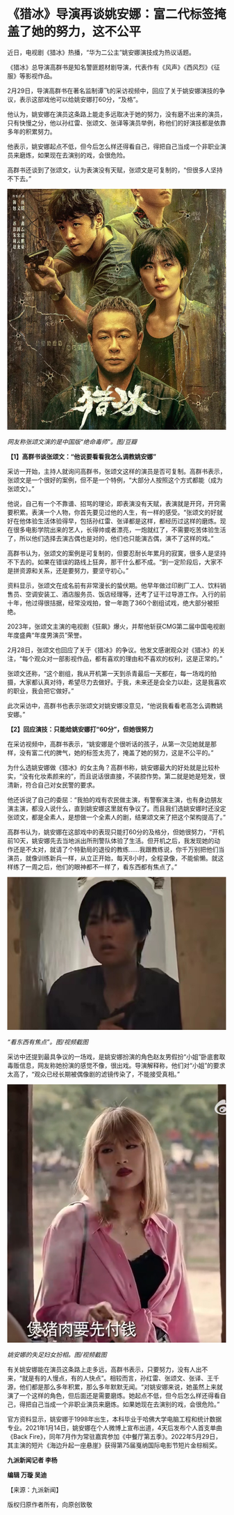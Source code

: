 # 《猎冰》导演再谈姚安娜：富二代标签掩盖了她的努力，这不公平

近日，电视剧《猎冰》热播，“华为二公主”姚安娜演技成为热议话题。

《猎冰》总导演高群书是知名警匪题材剧导演，代表作有《风声》《西风烈》《征服》等影视作品。

2月29日，导演高群书在著名监制谭飞的采访视频中，回应了关于姚安娜演技的争议，表示这部戏他可以给姚安娜打60分，“及格”。

他认为，姚安娜在演员这条路上能走多远取决于她的努力，没有磨不出来的演员，只有快慢之分，他以孙红雷、张颂文、张译等演员举例，称他们的好演技都是依靠多年的积累努力。

他表示，姚安娜起点不低，但今后怎么样还得看自己，得把自己当成一个非职业演员来磨炼，如果现在去演别的戏，会很危险。

高群书还谈到了张颂文，认为表演没有天赋，张颂文是可复制的，“但很多人坚持不下去。”

![006413dee9f4debea3c035520a92efcc.jpg](https://raw.githubusercontent.com/qqhsx/qqnews_image/main/2024/03/01/《猎冰》导演再谈姚安娜：富二代标签掩盖了她的努力，这不公平/006413dee9f4debea3c035520a92efcc.jpg)

 _网友称张颂文演的是中国版“绝命毒师”。图/豆瓣_

**【1】高群书谈张颂文：“他说要看看我怎么调教姚安娜”**

采访一开始，主持人就询问高群书，张颂文这样的演员是否可复制。高群书表示，张颂文是一个很好的案例，但不是一个特例，“大部分人按照这个方式都能（成为张颂文）。”

他说，自己有一个不靠谱、招骂的理论，即表演没有天赋，表演就是开窍，开窍需要积累。表演一个人物，你首先要见过他的人生，有一样的感受。“张颂文的好就好在他体验生活体验得早，包括孙红雷、张译都是这样，都经历过这样的磨炼。现在很多电影学院出来的艺人，长得帅或者漂亮，一炮就红了，不需要吃苦体验生活了，所以他们选择去演古偶也是对的，他们也只能演古偶，演不了这样的戏。”

高群书认为，张颂文的案例是可复制的，但要忍耐长年累月的寂寞，很多人是坚持不下去的。如果在错误的路线上狂奔，那干什么都不成。“到一定阶段后，大家不是拼资源和关系，还是要努力，要坚守初心。”

资料显示，张颂文在成名前有非常漫长的蛰伏期。他早年做过印刷厂工人、饮料销售员、空调安装工、酒店服务员、饭店经理等，还考了证干过导游工作。入行的前十年，他过得很拮据，经常没戏拍，曾一年跑了360个剧组试戏，绝大部分被拒绝。

2023年，张颂文主演的电视剧《狂飙》爆火，并帮他斩获CMG第二届中国电视剧年度盛典“年度男演员”荣誉。

2月28日，张颂文也回应了关于《猎冰》的争议。他发文感谢观众对《猎冰》的关注，“每个观众对一部影视作品，都有喜欢的理由和不喜欢的权利，这是正常的。”

张颂文还称，“这个剧组，我从开机第一天到杀青最后一天都在，每一场戏的拍摄，大家都认真对待，希望尽力去做好。于我，未来还是会全力以赴，这是我喜欢的职业，我会把它做好。”

此次采访中，高群书也表示张颂文对姚安娜没意见，“他说我看看老高怎么调教姚安娜。”

**【2】回应演技：只能给姚安娜打“60分”，但她很努力**

在采访视频中，高群书表示，“姚安娜是个很听话的孩子，从第一次见她就是那样，没有富二代的脾气，她的标签太亮了，掩盖了她的努力，这是不公平的。”

为什么选姚安娜做《猎冰》的女主角？高群书称，姚安娜最大的好处就是比较朴实，“没有化妆素颜来的”，而且说话很直接，不装腔作势。第二就是她是短发，很清新，符合自己对女民警的要求。

他还诉说了自己的委屈：“我拍的戏有农民做主演，有警察演主演，也有身边朋友演主演，都没人说什么，直到姚安娜这里就有争议了。而且我们选姚安娜时还没定张颂文，都是全素人，是想做一个全素人的剧，结果颂文来了把这个架构提高了。”

高群书认为，姚安娜在这部戏中的表现只能打60分的及格分，但她很努力，“开机前10天，姚安娜先去当地派出所刑警队体验了生活。但开机之后，我发现她的动作还是不太对，就请了个特勤局的退役的教练……我跟教练说，你千万别把他们当演员，就像训练新兵一样，从立正开始，每天8小时，全程录像，不能偷懒。就这样练了一周之后，他们的眼神都不一样了，看东西都有焦点了。”

![154d406d4704bdcf369be379e5da862b.jpg](https://raw.githubusercontent.com/qqhsx/qqnews_image/main/2024/03/01/《猎冰》导演再谈姚安娜：富二代标签掩盖了她的努力，这不公平/154d406d4704bdcf369be379e5da862b.jpg)

 _“看东西有焦点”。图/视频截图_

采访中还提到最具争议的一场戏，是姚安娜扮演的角色赵友男假扮“小姐”卧底套取毒贩信息，网友称她扮演的感觉不像，很出戏。导演解释称，他们对“小姐”的要求太高了，“观众已经长期被偶像剧的滤镜传染了，不能接受真相。”

![4b21b70857eab429662a356563851cd5.jpg](https://raw.githubusercontent.com/qqhsx/qqnews_image/main/2024/03/01/《猎冰》导演再谈姚安娜：富二代标签掩盖了她的努力，这不公平/4b21b70857eab429662a356563851cd5.jpg)

_姚安娜的失足妇女扮相。图/视频截图_

有关姚安娜能在演员这条路上走多远，高群书表示，只要努力，没有人出不来，“就是有的人慢点，有的人快点”。相较而言，孙红雷、张颂文、张译、王千源，他们都是那么多年积累，那么多年默默无闻。“对姚安娜来说，她虽然上来就演了一个这样的角色，但后面还是需要磨炼。她起点不低，但今后怎么样还得看自己，得把自己当成一个非职业演员来磨炼。如果她现在去演别的戏，会很危险。”

官方资料显示，姚安娜于1998年出生，本科毕业于哈佛大学电脑工程和统计数据专业。2021年1月14日，姚安娜在个人微博上宣布出道，4天后发布个人首支单曲《Back
Fire》，同年7月作为常驻嘉宾参加《中餐厅第五季》。2022年5月29日，其主演的短片《海边升起一座悬崖》获得第75届戛纳国际电影节短片金棕榈奖。

**九派新闻记者 李杨**

**编辑 万璇 吴迪**

【来源：九派新闻】

版权归原作者所有，向原创致敬

